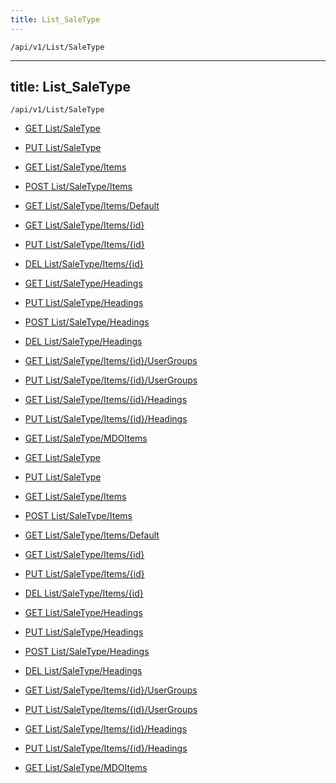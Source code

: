 ```yaml
---
title: List_SaleType
---
```


```http
/api/v1/List/SaleType
```

---
title: List_SaleType
---

```http
/api/v1/List/SaleType
```




* [GET List/SaleType](v1SaleTypeList_GetListDefinition.md)

* [PUT List/SaleType](v1SaleTypeList_SetListDefinition.md)

* [GET List/SaleType/Items](v1SaleTypeList_GetAllSaleTypeEntity.md)

* [POST List/SaleType/Items](v1SaleTypeList_PostSaleTypeEntity.md)

* [GET List/SaleType/Items/Default](v1SaleTypeList_CreateDefaultSaleTypeEntity.md)

* [GET List/SaleType/Items/{id}](v1SaleTypeList_GetSaleTypeEntity.md)

* [PUT List/SaleType/Items/{id}](v1SaleTypeList_PutSaleTypeEntity.md)

* [DEL List/SaleType/Items/{id}](v1SaleTypeList_DeleteSaleTypeEntity.md)

* [GET List/SaleType/Headings](v1SaleTypeList_GetSaleTypeEntityHeadings.md)

* [PUT List/SaleType/Headings](v1SaleTypeList_PutSaleTypeEntityHeadings.md)

* [POST List/SaleType/Headings](v1SaleTypeList_PostSaleTypeEntityHeading.md)

* [DEL List/SaleType/Headings](v1SaleTypeList_DeleteSaleTypeEntityHeadings.md)

* [GET List/SaleType/Items/{id}/UserGroups](v1SaleTypeList_GetSaleTypeEntityUserGroupsForListItem.md)

* [PUT List/SaleType/Items/{id}/UserGroups](v1SaleTypeList_PutSaleTypeEntityUserGroupsForListItem.md)

* [GET List/SaleType/Items/{id}/Headings](v1SaleTypeList_GetSaleTypeEntityHeadingsForListItem.md)

* [PUT List/SaleType/Items/{id}/Headings](v1SaleTypeList_PutSaleTypeEntityHeadingsForListItem.md)

* [GET List/SaleType/MDOItems](v1SaleTypeList_GetMDOList.md)


* [GET List/SaleType](v1SaleTypeList_GetListDefinition.md)

* [PUT List/SaleType](v1SaleTypeList_SetListDefinition.md)

* [GET List/SaleType/Items](v1SaleTypeList_GetAllSaleTypeEntity.md)

* [POST List/SaleType/Items](v1SaleTypeList_PostSaleTypeEntity.md)

* [GET List/SaleType/Items/Default](v1SaleTypeList_CreateDefaultSaleTypeEntity.md)

* [GET List/SaleType/Items/{id}](v1SaleTypeList_GetSaleTypeEntity.md)

* [PUT List/SaleType/Items/{id}](v1SaleTypeList_PutSaleTypeEntity.md)

* [DEL List/SaleType/Items/{id}](v1SaleTypeList_DeleteSaleTypeEntity.md)

* [GET List/SaleType/Headings](v1SaleTypeList_GetSaleTypeEntityHeadings.md)

* [PUT List/SaleType/Headings](v1SaleTypeList_PutSaleTypeEntityHeadings.md)

* [POST List/SaleType/Headings](v1SaleTypeList_PostSaleTypeEntityHeading.md)

* [DEL List/SaleType/Headings](v1SaleTypeList_DeleteSaleTypeEntityHeadings.md)

* [GET List/SaleType/Items/{id}/UserGroups](v1SaleTypeList_GetSaleTypeEntityUserGroupsForListItem.md)

* [PUT List/SaleType/Items/{id}/UserGroups](v1SaleTypeList_PutSaleTypeEntityUserGroupsForListItem.md)

* [GET List/SaleType/Items/{id}/Headings](v1SaleTypeList_GetSaleTypeEntityHeadingsForListItem.md)

* [PUT List/SaleType/Items/{id}/Headings](v1SaleTypeList_PutSaleTypeEntityHeadingsForListItem.md)

* [GET List/SaleType/MDOItems](v1SaleTypeList_GetMDOList.md)